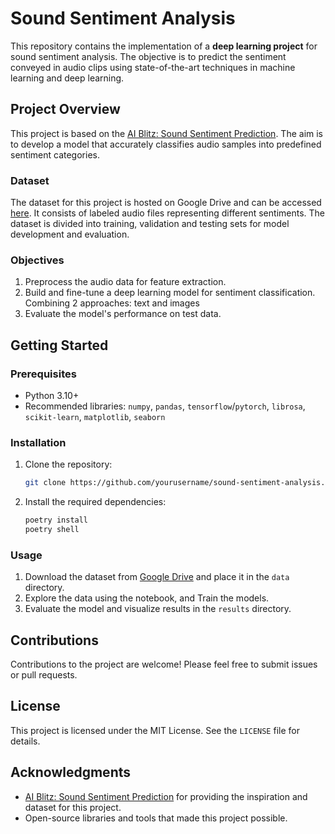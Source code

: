 # Sound Sentiment Analysis

This repository contains the implementation of a **deep learning project** for sound sentiment analysis. The objective is to predict the sentiment conveyed in audio clips using state-of-the-art techniques in machine learning and deep learning.

## Project Overview

This project is based on the [AI Blitz: Sound Sentiment Prediction](https://www.aicrowd.com/blitz/puzzles/sound-sentiment-prediction). The aim is to develop a model that accurately classifies audio samples into predefined sentiment categories.

### Dataset

The dataset for this project is hosted on Google Drive and can be accessed [here](https://drive.google.com/drive/folders/1n7ja9PlDLfnPFmU3AMjo8lca5zy3iP6t). It consists of labeled audio files representing different sentiments. The dataset is divided into training, validation and testing sets for model development and evaluation.

### Objectives

1. Preprocess the audio data for feature extraction.
2. Build and fine-tune a deep learning model for sentiment classification. Combining 2 approaches: text and images
3. Evaluate the model's performance on test data.

## Getting Started

### Prerequisites

- Python 3.10+
- Recommended libraries: `numpy`, `pandas`, `tensorflow`/`pytorch`, `librosa`, `scikit-learn`, `matplotlib`, `seaborn`

### Installation

1. Clone the repository:
   ```bash
   git clone https://github.com/yourusername/sound-sentiment-analysis.git
   ```
2. Install the required dependencies:
   ```bash
   poetry install
   poetry shell
   ```

### Usage

1. Download the dataset from [Google Drive](https://drive.google.com/drive/folders/1n7ja9PlDLfnPFmU3AMjo8lca5zy3iP6t) and place it in the `data` directory.
2. Explore the data using the notebook, and Train the models.
4. Evaluate the model and visualize results in the `results` directory.

## Contributions

Contributions to the project are welcome! Please feel free to submit issues or pull requests.

## License

This project is licensed under the MIT License. See the `LICENSE` file for details.

## Acknowledgments

- [AI Blitz: Sound Sentiment Prediction](https://www.aicrowd.com/blitz/puzzles/sound-sentiment-prediction) for providing the inspiration and dataset for this project.
- Open-source libraries and tools that made this project possible.